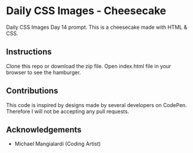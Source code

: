 # Daily CSS Images - Cheesecake
Daily CSS Images Day 14 prompt. This is a cheesecake made with HTML & CSS.

## Instructions
Clone this repo or download the zip file. Open index.html file in your browser to see the hamburger.

## Contributions
This code is inspired by designs made by several developers on CodePen. Therefore I will not be accepting any pull requests.

## Acknowledgements
* Michael Mangialardi (Coding Artist)
